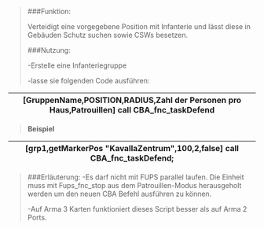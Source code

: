 

> ###Funktion:
> 
> 
>Verteidigt eine vorgegebene Position mit Infanterie und lässt diese in Gebäuden Schutz suchen sowie CSWs besetzen.
> 
> ###Nutzung:
> 
> -Erstelle eine Infanteriegruppe
>
>-lasse sie folgenden Code ausführen:
> 

| [GruppenName,POSITION,RADIUS,Zahl der Personen pro Haus,Patrouillen] call CBA_fnc_taskDefend |
|------------------------------------------|

>**Beispiel**

|[grp1,getMarkerPos "KavallaZentrum",100,2,false] call CBA_fnc_taskDefend;   |
|------------------------------------------|
> 
> ###Erläuterung:
-Es darf nicht mit FUPS parallel laufen. Die Einheit muss mit Fups_fnc_stop aus dem Patrouillen-Modus herausgeholt werden um den neuen CBA Befehl ausführen zu können.
>
>-Auf Arma 3 Karten funktioniert dieses Script besser als auf Arma 2 Ports.




